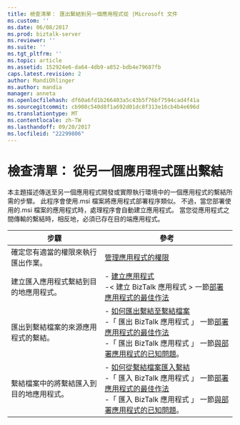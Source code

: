 ```yaml
---
title: 檢查清單： 匯出繫結到另一個應用程式從 |Microsoft 文件
ms.custom: ''
ms.date: 06/08/2017
ms.prod: biztalk-server
ms.reviewer: ''
ms.suite: ''
ms.tgt_pltfrm: ''
ms.topic: article
ms.assetid: 152924e6-da64-4db9-a852-bdb4e79687fb
caps.latest.revision: 2
author: MandiOhlinger
ms.author: mandia
manager: anneta
ms.openlocfilehash: df60a6fd1b266403a5c43b5f76bf7594cad4f41a
ms.sourcegitcommit: cb908c540d8f1a692d01dc8f313e16cb4b4e696d
ms.translationtype: MT
ms.contentlocale: zh-TW
ms.lasthandoff: 09/20/2017
ms.locfileid: "22299806"
---
```

# <a name="checklist-exporting-bindings-from-one-application-to-another"></a>檢查清單： 從另一個應用程式匯出繫結
本主題描述傳送至另一個應用程式開發或實際執行環境中的一個應用程式的繫結所需的步驟。 此程序會使用.msi 檔案將應用程式部署程序類似。 不過，當您部署使用的.msi 檔案的應用程式時，處理程序會自動建立應用程式。 當您從應用程式之間傳輸的繫結時，相反地，必須已存在目的端應用程式。  
  
|步驟|參考|  
|-----------|---------------|  
|確定您有適當的權限來執行匯出作業。|[管理應用程式的權限](../technical-guides/permissions-for-managing-an-application.md)|  
|建立匯入應用程式繫結到目的地應用程式。|-   [建立應用程式](../technical-guides/creating-an-application.md)<br />-< 建立 BizTalk 應用程式 > 一節[部署應用程式的最佳作法](../technical-guides/best-practices-for-deploying-an-application.md)|  
|匯出到繫結檔案的來源應用程式的繫結。|-   [如何匯出繫結至繫結檔案](../technical-guides/how-to-export-bindings-to-a-binding-file.md)<br />-「 匯出 BizTalk 應用程式 」 一節[部署應用程式的最佳作法](../technical-guides/best-practices-for-deploying-an-application.md)<br />-「 匯出 BizTalk 應用程式 」 一節[與部署應用程式的已知問題](../technical-guides/known-issues-with-deploying-an-application.md)。|  
|繫結檔案中的將繫結匯入到目的地應用程式。|-   [如何從繫結檔案匯入繫結](../technical-guides/how-to-import-bindings-from-a-binding-file.md)<br />-「 匯入 BizTalk 應用程式 」 一節[部署應用程式的最佳作法](../technical-guides/best-practices-for-deploying-an-application.md)<br />-「 匯入 BizTalk 應用程式 」 一節[與部署應用程式的已知問題](../technical-guides/known-issues-with-deploying-an-application.md)。|